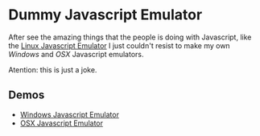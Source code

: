 # Dummy Javascript Emulator

After see the amazing things that the people is doing with Javascript, like the [Linux Javascript Emulator](http://stud.hro.nl/0814604/jslinuxdemo/emulator.html) I just couldn't resist to make my own _Windows_ and _OSX_ Javascript emulators.

Atention: this is just a joke.

## Demos

* [Windows Javascript Emulator](http://about.fernandoguillen.info/playing/DummyJavascriptEmulators/windows)
* [OSX Javascript Emulator](http://about.fernandoguillen.info/playing/DummyJavascriptEmulators/osx)